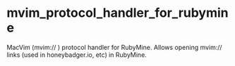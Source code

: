 # mvim_protocol_handler_for_rubymine
MacVim (mvim:// ) protocol handler for RubyMine. Allows opening mvim:// links (used in honeybadger.io, etc) in RubyMine.
